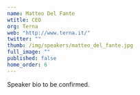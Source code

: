 ```yaml
---
name: Matteo Del Fante
wtitle: CEO
org: Terna
web: "http://www.terna.it/"
twitter: ""
thumb: /img/speakers/matteo_del_fante.jpg
full_image: ""
published: false
home_order: 6
---
```




Speaker bio to be confirmed.
